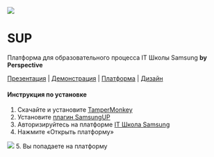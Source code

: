 ![](https://github.com/Daniil-master/SUP/blob/main/logo.svg)
# SUP
Платформа для образовательного процесса IT Школы Samsung __by Perspective__

[Презентация](https://cloud.mail.ru/public/ZJWC/8fiQ7gQFx) | [Демонстрация](https://cloud.mail.ru/public/bgoa/znRHf4ojH) | [Платформа](https://e.not-undo.xyz/) | [Дизайн](https://vk.cc/c122ZI)

#### Инструкция по установке
1. Скачайте и установите [TamperMonkey](https://chrome.google.com/webstore/detail/tampermonkey/dhdgffkkebhmkfjojejmpbldmpobfkfo) 
2. Установите [плагин SamsungUP](https://github.com/Daniil-master/SUP/blob/main/tampermonkey/index.js) 
3. Авторизируйтесь на платформе [IT Школа Samsung](https://myitschool.ru/edu/my/) 
4. Нажмите «Открыть платформу» 

![](https://github.com/Daniil-master/SUP/blob/main/img/ScreenshotPlugin.png)
5. Вы попадаете на платформу 



